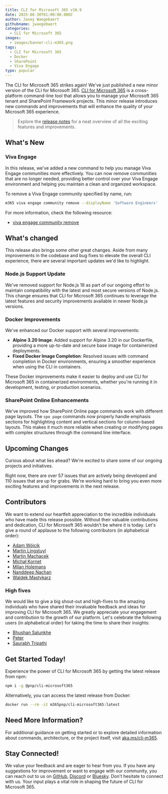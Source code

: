 ```yaml
---
title: CLI for Microsoft 365 v10.9
date: 2025-06-30T01:00:00.000Z
author: Jasey Waegebaert
githubname: jwaegebaert
categories:
  - CLI for Microsoft 365
images:
  - images/banner-cli-m365.png
tags:
  - CLI for Microsoft 365
  - Docker
  - SharePoint
  - Viva Engage
type: popular
---
```


The CLI for Microsoft 365 strikes again! We've just published a new minor version of the CLI for Microsoft 365. [CLI for Microsoft 365](https://aka.ms/cli-m365) is a cross-platform command-line tool that allows you to manage your Microsoft 365 tenant and SharePoint Framework projects. This minor release introduces new commands and improvements that will enhance the quality of your Microsoft 365 experience.

> Explore the [release notes](https://aka.ms/cli-m365/notes) for a neat overview of all the exciting features and improvements. 

## What's New

### Viva Engage

In this release, we've added a new command to help you manage Viva Engage communities more effectively. You can now remove communities that are no longer needed, providing better control over your Viva Engage environment and helping you maintain a clean and organized workspace.

To remove a Viva Engage community specified by name, run:

```sh
m365 viva engage community remove --displayName 'Software Engineers'
```

For more information, check the following resource:
- [viva engage community remove](https://pnp.github.io/cli-microsoft365/cmd/viva/engage/engage-community-remove/)

## What's changed

This release also brings some other great changes. Aside from many improvements in the codebase and bug fixes to elevate the overall CLI experience, there are several important updates we'd like to highlight.

### Node.js Support Update

We've removed support for Node.js 18 as part of our ongoing effort to maintain compatibility with the latest and most secure versions of Node.js. This change ensures that CLI for Microsoft 365 continues to leverage the latest features and security improvements available in newer Node.js versions.

### Docker Improvements

We've enhanced our Docker support with several improvements:

- **Alpine 3.20 Image**: Added support for Alpine 3.20 in our Dockerfile, providing a more up-to-date and secure base image for containerized deployments.
- **Fixed Docker Image Completion**: Resolved issues with command completion in Docker environments, ensuring a smoother experience when using the CLI in containers.

These Docker improvements make it easier to deploy and use CLI for Microsoft 365 in containerized environments, whether you're running it in development, testing, or production scenarios.

### SharePoint Online Enhancements

We've improved how SharePoint Online page commands work with different page layouts. The `spo page` commands now properly handle emphasis sections for highlighting content and vertical sections for column-based layouts. This makes it much more reliable when creating or modifying pages with complex structures through the command line interface.

## Upcoming Changes

Curious about what lies ahead? We're excited to share some of our ongoing projects and initiatives.

Right now, there are over 57 issues that are actively being developed and 110 issues that are up for grabs. We're working hard to bring you even more exciting features and improvements in the next release.

## Contributors

We want to extend our heartfelt appreciation to the incredible individuals who have made this release possible. Without their valuable contributions and dedication, CLI for Microsoft 365 wouldn't be where it is today. Let's give a round of applause to the following contributors (in alphabetical order):

- [Adam Wójcik](https://github.com/Adam-it)
- [Martin Lingstuyl](https://github.com/martinlingstuyl)
- [Martin Machacek](https://github.com/MartinM85)
- [Michał Kornet](https://github.com/mkm17)
- [Milan Holemans](https://github.com/milanholemans)
- [Nanddeep Nachan](https://github.com/nanddeepn)
- [Waldek Mastykarz](https://github.com/waldekmastykarz)

### High fives

We would like to give a big shout-out and high-fives to the amazing individuals who have shared their invaluable feedback and ideas for improving CLI for Microsoft 365. We greatly appreciate your engagement and contribution to the growth of our platform. Let's celebrate the following users (in alphabetical order) for taking the time to share their insights:

- [Bhushan Salunkhe](https://github.com/I-BhushanSalunkhe)
- [Peter](https://github.com/quantrpeter)
- [Saurabh Tripathi](https://github.com/Saurabh7019)

## Get Started Today!

Experience the power of CLI for Microsoft 365 by getting the latest release from npm:

```bash
npm i -g @pnp/cli-microsoft365
```

Alternatively, you can access the latest release from Docker:

```bash
docker run --rm -it m365pnp/cli-microsoft365:latest
```

## Need More Information?

For additional guidance on getting started or to explore detailed information about commands, architecture, or the project itself, visit [aka.ms/cli-m365](https://aka.ms/cli-m365).

## Stay Connected!

We value your feedback and are eager to hear from you. If you have any suggestions for improvement or want to engage with our community, you can reach out to us on [GitHub](https://github.com/pnp/cli-microsoft365/issues), [Discord](https://aka.ms/cli-m365/discord) or [Bluesky](https://bsky.app/profile/climicrosoft365.bsky.social). Don't hesitate to connect with us. Your input plays a vital role in shaping the future of CLI for Microsoft 365.
